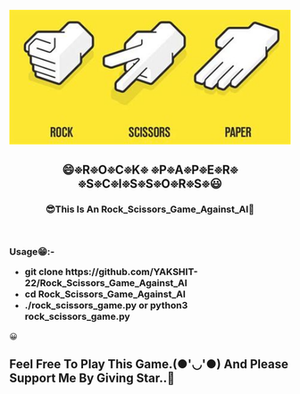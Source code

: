 <a href="#"><img width="100%" height="60%" src="th.jpg" height="175px"/></a>
<h2 align="center">😄፠R፠O፠C፠K፠ ፠P፠A፠P፠E፠R፠ ፠S፠C፠I፠S፠S፠O፠R፠S፠😃</h2>
<h3 align="center">😎This Is An Rock_Scissors_Game_Against_AI🤖</h3>
<br>
<p align="center">
<h3>Usage😁:-
<ul>
<li>git clone https://github.com/YAKSHIT-22/Rock_Scissors_Game_Against_AI</li>
<li>cd Rock_Scissors_Game_Against_AI</li>
<li>./rock_scissors_game.py or python3 rock_scissors_game.py</li>
</ul></h3>
😀
<br>
</p>
<h2>Feel Free To Play This Game.(●'◡'●) And Please Support Me By Giving Star..🎇</h2>
